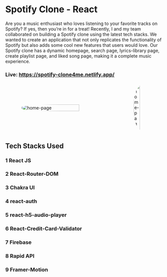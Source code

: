 # Spotify Clone - React 

 Are you a music enthusiast who loves listening to your favorite tracks on Spotify? If yes, then you’re in for a treat! Recently, I and my team collaborated on building a Spotify clone using the latest tech stacks. We wanted to create an application that not only replicates the functionality of Spotify but also adds some cool new features that users would love. Our Spotify clone has a dynamic homepage, search page, lyrics-library page, create playlist page, and liked song page, making it a complete music experience.

### Live: https://spotify-clone4me.netlify.app/


<div style="display: flex;">
  <img src="https://pbs.twimg.com/media/FziHBkBWwAEVM5W?format=jpg&name=large" alt="home-page" style="border-radius: 40%; margin: auto; width: 60%;" />
  <img src="https://pbs.twimg.com/media/FziIJZiXsAAtp03?format=png&name=small" alt="home-page" style="border-radius: 40%; width: 20%; marginLeft: 40px" />
</div>



## Tech Stacks Used

### 1 React JS
### 2 React-Router-DOM
### 3 Chakra UI
### 4 react-auth
### 5 react-h5-audio-player
### 6 React-Credit-Card-Validator
### 7 Firebase
### 8 Rapid API
### 9 Framer-Motion



